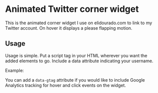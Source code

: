 # Animated Twitter corner widget

This is the animated corner widget I use on elidourado.com to link to my Twitter account. On hover it displays a please flapping motion.

## Usage

Usage is simple. Put a script tag in your HTML wherever you want the added elements to go. Include a data attribute indicating your username.

Example:

<script src="twitter-widget.js" data-username="elidourado"></script>

You can add a `data-gtag` attribute if you would like to include Google Analytics tracking for hover and click events on the widget.

<script src="twitter-widget.js" data-username="elidourado" data-gtag></script>